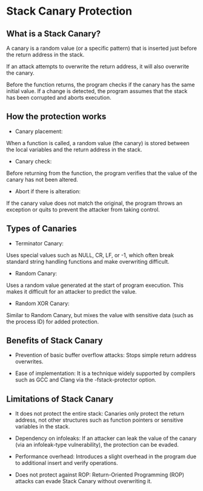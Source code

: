 # Stack Canary Protection
## What is a Stack Canary?

A canary is a random value (or a specific pattern) that is inserted just before the return address in the stack.

If an attack attempts to overwrite the return address, it will also overwrite the canary.

Before the function returns, the program checks if the canary has the same initial value. If a change is detected, the program assumes that the stack has been corrupted and aborts execution.

## How the protection works

* Canary placement:

When a function is called, a random value (the canary) is stored between the local variables and the return address in the stack.

* Canary check:

Before returning from the function, the program verifies that the value of the canary has not been altered.

 * Abort if there is alteration:

If the canary value does not match the original, the program throws an exception or quits to prevent the attacker from taking control.

## Types of Canaries

* Terminator Canary:

Uses special values such as NULL, CR, LF, or -1, which often break standard string handling functions and make overwriting difficult.

* Random Canary:

Uses a random value generated at the start of program execution. This makes it difficult for an attacker to predict the value.

* Random XOR Canary:

Similar to Random Canary, but mixes the value with sensitive data (such as the process ID) for added protection.

## Benefits of Stack Canary

* Prevention of basic buffer overflow attacks:
Stops simple return address overwrites.

* Ease of implementation:
It is a technique widely supported by compilers such as GCC and Clang via the -fstack-protector option.

## Limitations of Stack Canary

* It does not protect the entire stack:
Canaries only protect the return address, not other structures such as function pointers or sensitive variables in the stack.


* Dependency on infoleaks:
If an attacker can leak the value of the canary (via an infoleak-type vulnerability), the protection can be evaded.


* Performance overhead:
Introduces a slight overhead in the program due to additional insert and verify operations.


* Does not protect against ROP:
Return-Oriented Programming (ROP) attacks can evade Stack Canary without overwriting it.